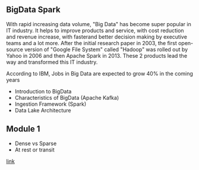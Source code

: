 ## BigData Spark


With rapid increasing data volume, "Big Data" has become super popular in IT industry. It helps to improve products and service, with cost reduction and revenue increase, with fasterand better decision making by executive teams and a lot more.
After the initial research paper in 2003, the first open-source version of "Google File System" called "Hadoop" was rolled out by Yahoo in 2006 and then Apache Spark in 2013. These 2 products lead the way and transformed this IT industry.

According to IBM, Jobs in Big Data are expected to grow 40% in the coming years

- Introduction to BigData
- Characteristics of BigData (Apache Kafka)
- Ingestion Framework (Spark)
- Data Lake Architecture

## Module 1
- Dense vs Sparse
- At rest or transit

[link](https://www.unofficialgoogledatascience.com/2016/10/practical-advice-for-analysis-of-large.html)
